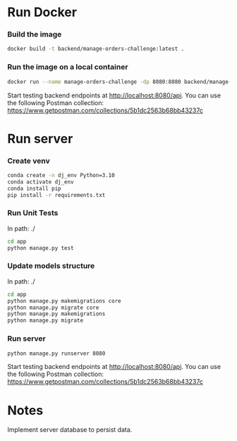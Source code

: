 # Run Docker

### Build the image

```sh
docker build -t backend/manage-orders-challenge:latest .
```

### Run the image on a local container

```sh
docker run --name manage-orders-challenge -dp 8080:8080 backend/manage-orders-challenge:latest
```

Start testing backend endpoints at <http://localhost:8080/api>. You can use the following Postman collection:
<https://www.getpostman.com/collections/5b1dc2563b68bb43237c>

# Run server

### Create venv

```sh
conda create -n dj_env Python=3.10
conda activate dj_env
conda install pip
pip install -r requirements.txt
```

### Run Unit Tests

In path: ./

```sh
cd app
python manage.py test
```

### Update models structure

In path: ./

```sh
cd app
python manage.py makemigrations core
python manage.py migrate core
python manage.py makemigrations
python manage.py migrate
```

### Run server

```sh
python manage.py runserver 8080
```

Start testing backend endpoints at <http://localhost:8080/api>. You can use the following Postman collection:
<https://www.getpostman.com/collections/5b1dc2563b68bb43237c>

# Notes

Implement server database to persist data.
